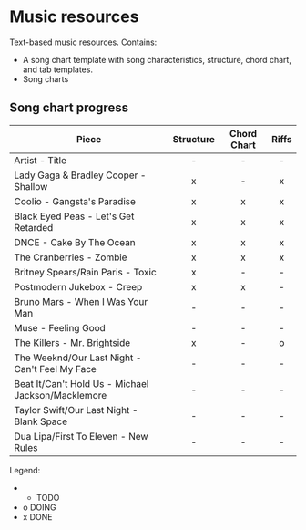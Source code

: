 # Music resources

Text-based music resources. Contains:
* A song chart template with song characteristics, structure, chord chart, and tab templates.
* Song charts

## Song chart progress

| Piece                	                                    | Structure | Chord Chart | Riffs |
|-----------------------------------------------------------|:---------:|:-----------:|:-----:|
| Artist - Title                                            | -         | -           | -     |
| Lady Gaga & Bradley Cooper - Shallow                      | x         | -           | x     |
| Coolio - Gangsta's Paradise                               | x         | x           | x     |
| Black Eyed Peas - Let's Get Retarded                      | x         | x           | x     |
| DNCE - Cake By The Ocean                                  | x         | x           | x     |
| The Cranberries - Zombie                                  | x         | x           | x     |
| Britney Spears/Rain Paris - Toxic                         | x         | -           | -     |
| Postmodern Jukebox - Creep                                | x         | x           | -     |
| Bruno Mars - When I Was Your Man                          | -         | -           | -     |
| Muse - Feeling Good                                       | -         | -           | -     |
| The Killers - Mr. Brightside                              | x         | -           | o     |
| The Weeknd/Our Last Night - Can't Feel My Face            | -         | -           | -     |
| Beat It/Can't Hold Us - Michael Jackson/Macklemore        | -         | -           | -     |
| Taylor Swift/Our Last Night - Blank Space                 | -         | -           | -     |
| Dua Lipa/First To Eleven - New Rules                      | -         | -           | -     |

Legend:
* - TODO
* o DOING
* x DONE